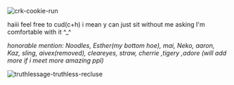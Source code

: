   ![crk-cookie-run](https://github.com/user-attachments/assets/f89d065a-efb7-40f2-8298-442060266c95)

haiii feel free to cud(c+h) i mean y can just sit without me asking I'm comfortable with it ^_^

*honorable mention: Noodles, Esther(my bottom hoe), mai, Neko, aaron, Kaz, sling, aivex(removed), cleareyes, straw, cherrie ,tigery ,adore (will add more if i meet more amazing ppl)*

![truthlessage-truthless-recluse](https://github.com/user-attachments/assets/1553b55c-0923-4220-aaeb-78c196189303)

